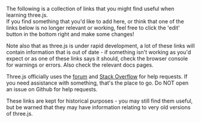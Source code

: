 The following is a collection of links that you might find useful when learning three.js.  
If you find something that you'd like to add here, or think that one of the links below is no longer relevant or working, feel free to click the 'edit' button in the bottom right and make some changes!

Note also that as three.js is under rapid development, a lot of these links will contain information that is out of date - if something isn't working as you'd expect or as one of these links says it should, check the browser console for warnings or errors. Also check the relevant docs pages.

Three.js officially uses the [forum](https://discourse.threejs.org/) and [Stack Overflow](http://stackoverflow.com/tags/three.js/info) for help requests. If you need assistance with something, that's the place to go. Do NOT open an issue on Github for help requests.

These links are kept for historical purposes - you may still find them useful, but be warned that they may have information relating to very old versions of three.js.